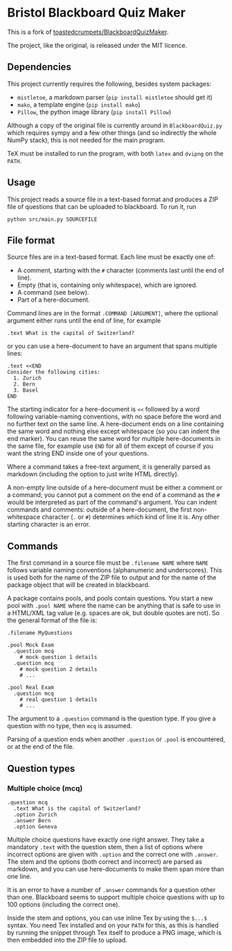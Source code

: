 # Bristol Blackboard Quiz Maker

This is a fork of [toastedcrumpets/BlackboardQuizMaker](https://github.com/toastedcrumpets/BlackboardQuizMaker).

The project, like the original, is released under the MIT licence.

## Dependencies

This project currently requires the following, besides system packages:

  * `mistletoe`, a markdown parser (`pip install mistletoe` should get it)
  * `mako`, a template engine (`pip install mako`)
  * `Pillow`, the python image library (`pip install Pillow`)

Although a copy of the original file is currently around in `BlackboardQuiz.py` which requires sympy and a few other things (and so indirectly the whole NumPy stack), this is not needed for the main program.

TeX must be installed to run the program, with both `latex` and `dvipng` on the `PATH`.

## Usage

This project reads a source file in a text-based format and produces a ZIP file of questions that can be uploaded to blackboard. To run it, run 

    python src/main.py SOURCEFILE

## File format

Source files are in a text-based format. Each line must be exactly one of:

  * A comment, starting with the `#` character (comments last until the end of line).
  * Empty (that is, containing only whitespace), which are ignored.
  * A command (see below).
  * Part of a here-document.

Command lines are in the format `.COMMAND [ARGUMENT]`, where the optional argument either runs until the end of line, for example

    .text What is the capital of Switzerland?
    
or you can use a here-document to have an argument that spans multiple lines:

    .text <<END
    Consider the following cities:
      1. Zurich
      2. Bern
      3. Basel 
    END

The starting indicator for a here-document is `<<` followed by a word following variable-naming conventions, with no space before the word and no further text on the same line. A here-document ends on a line containing the same word and nothing else except whitespace (so you can indent the end marker). You can reuse the same word for multiple here-documents in the same file, for example use `END` for all of them except of course if you want the string END inside one of your questions.

Where a command takes a free-text argument, it is generally parsed as markdown (including the option to just write HTML directly).

A non-empty line outside of a here-document must be either a comment or a command; you cannot put a comment on the end of a command as the `#` would be interpreted as part of the command's argument. You can indent commands and comments: outside of a here-document, the first non-whitespace character (`.` or `#`) determines which kind of line it is. Any other starting character is an error.

## Commands

The first command in a source file must be `.filename NAME` where `NAME` follows variable naming conventions (alphanumeric and underscores). This is used both for the name of the ZIP file to output and for the name of the package object that will be created in blackboard.

A package contains pools, and pools contain questions. You start a new pool with `.pool NAME` where the name can be anything that is safe to use in a HTML/XML tag value (e.g. spaces are ok, but double quotes are not). So the general format of the file is:

    .filename MyQuestions

    .pool Mock Exam
      .question mcq
        # mock question 1 details
      .question mcq
        # mock question 2 details
        # ...

    .pool Real Exam
      .question mcq
        # real question 1 details
        # ...
    
The argument to a `.question` command is the question type. If you give a question with no type, then `mcq` is assumed.

Parsing of a question ends when another `.question` or `.pool` is encountered, or at the end of the file.

## Question types

### Multiple choice (mcq)

    .question mcq
      .text What is the capital of Switzerland?
      .option Zurich
      .answer Bern
      .option Geneva

Multiple choice questions have exactly one right answer. They take a mandatory `.text` with the question stem, then a list of options where incorrect options are given with `.option` and the correct one with `.answer`. The stem and the options (both correct and incorrect) are parsed as markdown, and you can use here-documents to make them span more than one line.

It is an error to have a number of `.answer` commands for a question other than one. Blackboard seems to support multiple choice questions with up to 100 options (including the correct one).

Inside the stem and options, you can use inline Tex by using the `$...$` syntax. You need Tex installed and on your `PATH` for this, as this is handled by running the snippet through Tex itself to produce a PNG image, which is then embedded into the ZIP file to upload.
